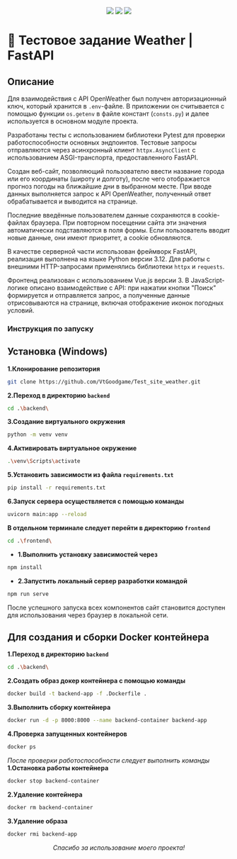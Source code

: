 <!--
 ██████╗ ███████╗██████╗ ███████╗████████╗███████╗
██╔════╝ ██╔════╝██╔══██╗██╔════╝╚══██╔══╝██╔════╝
██║  ███╗█████╗  ██████╔╝███████╗   ██║   █████╗  
██║   ██║██╔══╝  ██╔══██╗╚════██║   ██║   ██╔══╝  
╚██████╔╝███████╗██║  ██║███████║   ██║   ███████╗
 ╚═════╝ ╚══════╝╚═╝  ╚═╝╚══════╝   ╚═╝   ╚══════╝
-->

<p align="center">
  <img src="https://img.shields.io/badge/Python-3.12-blue?style=for-the-badge&logo=python " />
  <img src="https://img.shields.io/badge/FastAPI-0.100-green?style=for-the-badge&logo=fastapi " />
  <img src="https://img.shields.io/badge/Vue.js-3-red?style=for-the-badge&logo=vuejs " />
</p>

# 🚀 Тестовое задание Weather | FastAPI

## Описание
Для взаимодействия с API OpenWeather был получен авторизационный ключ, который хранится в `.env`-файле. В приложении он считывается с помощью функции `os.getenv` в файле констант (`consts.py`) и далее используется в основном модуле проекта.

Разработаны тесты с использованием библиотеки Pytest для проверки работоспособности основных эндпоинтов. Тестовые запросы отправляются через асинхронный клиент `httpx.AsyncClient` с использованием ASGI-транспорта, предоставленного FastAPI.

Создан веб-сайт, позволяющий пользователю ввести название города или его координаты (широту и долготу), после чего отображается прогноз погоды на ближайшие дни в выбранном месте. При вводе данных выполняется запрос к API OpenWeather, полученный ответ обрабатывается и выводится на странице.

Последние введённые пользователем данные сохраняются в cookie-файлах браузера. При повторном посещении сайта эти значения автоматически подставляются в поля формы. Если пользователь вводит новые данные, они имеют приоритет, а cookie обновляются.

В качестве серверной части использован фреймворк FastAPI, реализация выполнена на языке Python версии 3.12. Для работы с внешними HTTP-запросами применялись библиотеки `httpx` и `requests`.

Фронтенд реализован с использованием Vue.js версии 3. В JavaScript-логике описано взаимодействие с API: при нажатии кнопки "Поиск" формируется и отправляется запрос, а полученные данные отрисовываются на странице, включая отображение иконок погодных условий.

### Инструкция по запуску

## Установка (Windows)
**1.Клонирование репозитория**
 ```bash
 git clone https://github.com/VtGoodgame/Test_site_weather.git
 ```
**2.Переход в директорию `backend`**
 ```bash
 cd .\backend\
```
**3.Создание виртуального окружения**
 ```bash
python -m venv venv
```
**4.Активировать виртуальное окружение**
 ```bash
 .\venv\Scripts\activate
```
**5.Установить зависимости из файла `requirements.txt`**
 ```bash
pip install -r requirements.txt
```
**6.Запуск сервера осуществляется с помощью команды**
 ```bash
 uvicorn main:app --reload
```

**В отдельном терминале следует перейти в директорию `frontend`**
```bash
cd .\frontend\
```
- **1.Выполнить установку зависимостей через**
```bash
npm install
```
- **2.Запустить локальный сервер разработки командой**
```bash
npm run serve
```

После успешного запуска всех компонентов сайт становится доступен для  использования через браузер в локальной сети.

## Для создания и сборки Docker контейнера 
**1.Переход в директорию `backend`**
 ```bash
 cd .\backend\
```
**2.Создать образ докер контейнера с помощью команды**
 ```bash
 docker build -t backend-app -f .Dockerfile .
```
**3.Выполнить сборку контейнера**
 ```bash
 docker run -d -p 8000:8000 --name backend-container backend-app
```
**4.Проверка запущенных контейнеров**
 ```bash
 docker ps
```

_После проверки работоспособности следует выполнить команды_
**1.Остановка работы контейнера**
 ```bash
 docker stop backend-container
```
**2.Удаление контейнера**
 ```bash
 docker rm backend-container
```
**3.Удаление образа**
 ```bash
 docker rmi backend-app
```

<p align="center"><i>Спасибо за использование моего проекта!</i></p>

